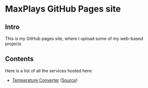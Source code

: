 # MaxPlays GitHub Pages site
## Intro ##
This is my GitHub pages site, where I upload some of my web-based projects

## Contents ##
Here is a list of all the services hosted here:
- [Temperature Converter](https://maxplays.github.io/tempconvert/) ([Source](https://github.com/MaxPlays/PAINF-HW1/tree/master/js))
